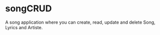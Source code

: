 # songCRUD
A song application  where you can create, read, update and delete  Song, Lyrics and Artiste.

